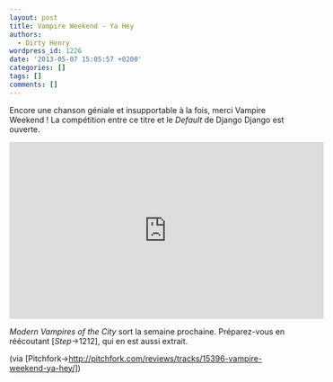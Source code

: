 ```yaml
---
layout: post
title: Vampire Weekend - Ya Hey
authors:
  - Dirty Henry
wordpress_id: 1226
date: '2013-05-07 15:05:57 +0200'
categories: []
tags: []
comments: []
---
```

Encore une chanson géniale et insupportable à la fois, merci Vampire Weekend ! La compétition entre ce titre et le *Default* de Django Django est ouverte.

<iframe width="560" height="315" src="http://www.youtube.com/embed/i-BznQE6B8U" frameborder="0" allowfullscreen></iframe>

*Modern Vampires of the City* sort la semaine prochaine. Préparez-vous en réécoutant [*Step*->1212], qui en est aussi extrait.

(via [Pitchfork->http://pitchfork.com/reviews/tracks/15396-vampire-weekend-ya-hey/])
